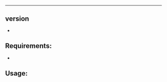 # <UnitName-should-be-updated>
-----------------------------------------------------
<UnitDescription-should-be-updated>

## version
 -

## Requirements:
 -

## Usage:
